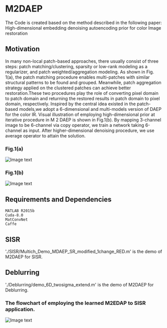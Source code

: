 # M2DAEP
The Code is created based on the method described in the following paper:
High-dimensional embedding denoising autoencoding prior for color Image restoration

## Motivation
In many non-local patch-based approaches, there usually consist of three steps: patch matching/clustering, sparsity or low-rank modeling as a regularizer, and patch weighted/aggregation modeling. As shown in Fig. 1(a), the patch matching procedure enables multi-patches with similar structural patterns to be found and grouped. Meanwhile, patch aggregation strategy applied on the clustered patches can achieve better restoration.These two procedures play the role of converting pixel domain to patch domain and returning the restored results in patch domain to pixel domain, respectively.
Inspired by the central idea existed in the patch-based models,we adopt a 6-dimensional and multi-models version of DAEP for the color IR. Visual illustration of employing high-dimensional prior at iterative procedure in M 2 DAEP is shown in Fig.1(b). By mapping 3-channel image to be 6-channel via copy operator, we train a network taking 6-channel as input. After higher-dimensional denoising procedure, we use average operator to attain the solution.
### Fig.1(a)
![Image text](https://github.com/yqx7150/M2DAEP/blob/master/SISR/Figs/12.png)
### Fig.1(b)
![Image text](https://github.com/yqx7150/M2DAEP/blob/master/SISR/Figs/11.png)

## Requirements and Dependencies
    MATLAB R2015b
    Cuda-8.0
    MatConvNet
    Caffe

## SISR
'./SISR/Multich_Demo_MDAEP_SR_modified_1change_RED.m' is the demo of M2DAEP for SISR.
## Deblurring
'./Deblurring/demo_6D_twosigma_extend.m' is the demo of M2DAEP for Deblurring.

### The flowchart of employing the learned M2EDAP to SISR application. 
![Image text](https://github.com/yqx7150/M2DAEP/blob/master/SISR/Figs/21.png)
